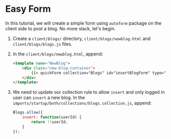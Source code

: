 # Easy Form
In this tutorial, we will create a simple form using `autoform` package on the client side to post a blog. No more slack, let's begin.

1. Create a `client/blogs/` directory, `client/blogs/newblog.html` and `client/blogs/blogs.js` files.
2. In the `client/blogs/newblog.html`, append:

	```html
	<template name="NewBlog">
	    <div class="new-blog-container">
	        {{> quickForm collection="Blogs" id="insertBlogForm" type="insert"}}
	    </div>     
	</template>
	```
3. We need to update our collection rule to allow `insert` and only logged in user can `insert` a new blog. In the `imports/startup/both/collections/blogs.collection.js`, append:

	```javascript
	Blogs.allow({
	    insert: function(userId) {
	        return !!userId;
	    }
	});
	```